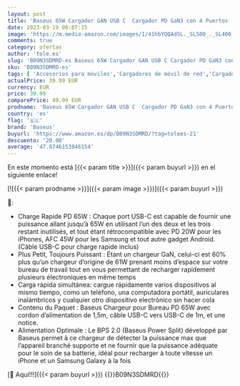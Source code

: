```yaml
---
layout: post
title: 'Baseus 65W Cargador GAN USB C  Cargador PD GaN3 con 4 Puertos [2USB-C + 2USB] con Cable de CA de 5 pies para MacBook Pro/Air  USB-C Laptop Xiaomi  iPhone 13/12 Samsung Galaxy  etc.'
date: 2023-03-19 06:07:15
image: 'https://m.media-amazon.com/images/I/41hbYQQAdSL._SL500_._SL400_.jpg'
comments: true
category: ofertas
author: 'tole.es'
slug: 'B09N3SDMRD-es Baseus 65W Cargador GAN USB C Cargador PD GaN3 con 4...'
sku: 'B09N3SDMRD-es'
tags: [ 'Accesorios para móviles','Cargadores de móvil de red','Cargadores para móviles','Comunicación móvil y accesorios','Electrónica','baseus','iphone','🇪🇸', ]
actualPrice: 39.99 EUR
currency: EUR
price: 39.99
comparePrice: 49.99 EUR
prodname: 'Baseus 65W Cargador GAN USB C  Cargador PD GaN3 con 4 Puertos [2USB-C + 2USB] con Cable de CA de 5 pies para MacBook Pro/Air  USB-C Laptop Xiaomi  iPhone 13/12 Samsung Galaxy  etc.'
country: 'es'
flag: '🇪🇸'
brand: 'Baseus'
buyurl: 'https://www.amazon.es/dp/B09N3SDMRD/?tag=tolees-21'
descuento: '20.00'
average: '47.8746153846154'
---
```


En este momento está [{{< param title >}}]({{< param buyurl >}}) en el siguiente enlace!

[![{{< param prodname >}}]({{< param image >}})]({{< param buyurl >}})

🔎:

- Charge Rapide PD 65W : Chaque port USB-C est capable de fournir une puissance allant jusqu’à 65W en utilisant l’un des deux et les trois restant inutilisés, et tout étant rétrocompatible avec PD 20W pour les iPhones, AFC 45W pour les Samsung et tout autre gadget Android. (Câble USB-C pour charge rapide inclus)
- Plus Petit, Toujours Puissant : Étant un chargeur GaN, celui-ci est 60% plus qu’un chargeur d’origine de 61W prenant moins d’espace sur votre bureau de travail tout en vous permettant de recharger rapidement plusieurs électroniques en même temps
- Carga rápida simultánea: cargue rápidamente varios dispositivos al mismo tiempo, como un teléfono, una computadora portátil, auriculares inalámbricos y cualquier otro dispositivo electrónico sin hacer cola
- Contenu du Paquet : Baseus Chargeur pour Bureau PD 65W avec cordon d’alimentation de 1,5m, câble USB-C vers USB-C de 1m, et une notice.
- Alimentation Optimale : Le BPS 2.0 (Baseus Power Split) développé par Baseus permet à ce chargeur de détecter la puissance max que l’appareil branché supporte et ne fournir que la puissance adéquate pour le soin de sa batterie, idéal pour recharger à toute vitesse un iPhone et un Samsung Galaxy à la fois

[🛒 Aquí!!!]({{< param buyurl >}})
{{<world>}}B09N3SDMRD{{</world>}}
